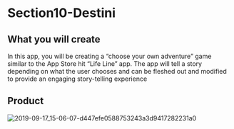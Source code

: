 # Section10-Destini
## What you will create

In this app, you will be creating a “choose your own adventure” game similar to the App Store hit “Life Line” app. The app will tell a story depending on what the user chooses and can be fleshed out and modified to provide an engaging story-telling experience

## Product
![2019-09-17_15-06-07-d447efe0588753243a3d9417282231a0](https://user-images.githubusercontent.com/83016853/184677521-a1fd1d25-2722-43c7-860c-2b81117487f6.gif)
